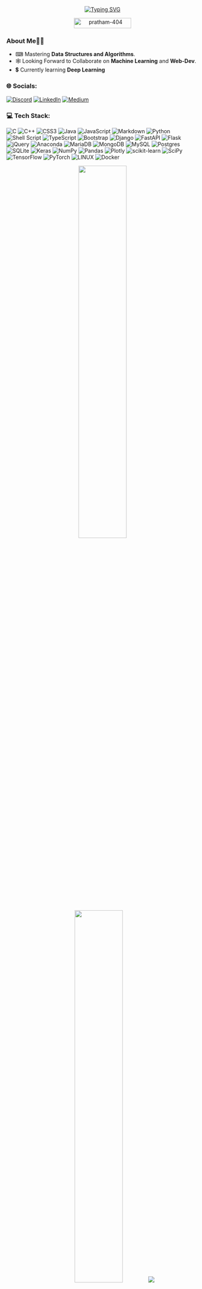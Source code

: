 <p align = "center">
    <a href="https://git.io/typing-svg">
        <img src="https://readme-typing-svg.herokuapp.com?font=Fira+Code&size=50&duration=1000&pause=800&color=E5BE7A&background=00000000&center=true&vCenter=true&multiline=true&width=1920&height=250&lines=Hello+there!;I'm+Pratham+Loya;Currently+Pursuing+Undergrad+at+VJTI,+Mumbai" alt="Typing SVG" />
    </a>
</p>

<p align="center"> 
    <img align="center" src="https://visitcount.itsvg.in/api?id=pratham-404&icon=0&color=2" alt="pratham-404" style='height:27px; width:150px'/>
</p>

<!-- <p><img align="right" src="https://user-images.githubusercontent.com/90606803/230751071-4b50bb27-5b40-44ea-b7d6-cd679cf05ecc.png" alt="" /></p> -->
<p><img align="right" src="https://user-images.githubusercontent.com/90606803/233831333-79b97422-bd7b-47f7-80e9-f9bda02285ae.png" alt="" /></p>

### About Me👨‍💻
- ⌨ Mastering **Data Structures and Algorithms**. 
- 🕸 Looking Forward to Collaborate on **Machine Learning** and **Web-Dev**.
- 💲 Currently learning **Deep Learning**

### 🌐 Socials:
[![Discord](https://img.shields.io/badge/Discord-%237289DA.svg?style=for-the-badge&logo=discord&logoColor=white)](https://discordapp.com/users/416965053212786690) [![LinkedIn](https://img.shields.io/badge/LinkedIn-%230077B5.svg?style=for-the-badge&logo=linkedin&logoColor=white)](https://linkedin.com/in/https://in.linkedin.com/in/pratham-loya-505330234?trk=public_profile_browsemap) [![Medium](https://img.shields.io/badge/Medium-12100E?style=for-the-badge&logo=medium&logoColor=white)](https://medium.com/@prathamloya12345) 

### 💻 Tech Stack:
![C](https://img.shields.io/badge/c-%2300599C.svg?style=for-the-badge&logo=c&logoColor=white) ![C++](https://img.shields.io/badge/c++-%2300599C.svg?style=for-the-badge&logo=c%2B%2B&logoColor=white) ![CSS3](https://img.shields.io/badge/css3-%231572B6.svg?style=for-the-badge&logo=css3&logoColor=white) ![Java](https://img.shields.io/badge/java-%23ED8B00.svg?style=for-the-badge&logo=java&logoColor=white) ![JavaScript](https://img.shields.io/badge/javascript-%23323330.svg?style=for-the-badge&logo=javascript&logoColor=%23F7DF1E) ![Markdown](https://img.shields.io/badge/markdown-%23000000.svg?style=for-the-badge&logo=markdown&logoColor=white) ![Python](https://img.shields.io/badge/python-3670A0?style=for-the-badge&logo=python&logoColor=ffdd54) ![Shell Script](https://img.shields.io/badge/shell_script-%23121011.svg?style=for-the-badge&logo=gnu-bash&logoColor=white) ![TypeScript](https://img.shields.io/badge/typescript-%23007ACC.svg?style=for-the-badge&logo=typescript&logoColor=white) ![Bootstrap](https://img.shields.io/badge/bootstrap-%23563D7C.svg?style=for-the-badge&logo=bootstrap&logoColor=white) ![Django](https://img.shields.io/badge/django-%23092E20.svg?style=for-the-badge&logo=django&logoColor=white) ![FastAPI](https://img.shields.io/badge/FastAPI-005571?style=for-the-badge&logo=fastapi) ![Flask](https://img.shields.io/badge/flask-%23000.svg?style=for-the-badge&logo=flask&logoColor=white) ![jQuery](https://img.shields.io/badge/jquery-%230769AD.svg?style=for-the-badge&logo=jquery&logoColor=white) ![Anaconda](https://img.shields.io/badge/Anaconda-%2344A833.svg?style=for-the-badge&logo=anaconda&logoColor=white) ![MariaDB](https://img.shields.io/badge/MariaDB-003545?style=for-the-badge&logo=mariadb&logoColor=white) ![MongoDB](https://img.shields.io/badge/MongoDB-%234ea94b.svg?style=for-the-badge&logo=mongodb&logoColor=white) ![MySQL](https://img.shields.io/badge/mysql-%2300f.svg?style=for-the-badge&logo=mysql&logoColor=white) ![Postgres](https://img.shields.io/badge/postgres-%23316192.svg?style=for-the-badge&logo=postgresql&logoColor=white) ![SQLite](https://img.shields.io/badge/sqlite-%2307405e.svg?style=for-the-badge&logo=sqlite&logoColor=white) ![Keras](https://img.shields.io/badge/Keras-%23D00000.svg?style=for-the-badge&logo=Keras&logoColor=white) ![NumPy](https://img.shields.io/badge/numpy-%23013243.svg?style=for-the-badge&logo=numpy&logoColor=white) ![Pandas](https://img.shields.io/badge/pandas-%23150458.svg?style=for-the-badge&logo=pandas&logoColor=white) ![Plotly](https://img.shields.io/badge/Plotly-%233F4F75.svg?style=for-the-badge&logo=plotly&logoColor=white) ![scikit-learn](https://img.shields.io/badge/scikit--learn-%23F7931E.svg?style=for-the-badge&logo=scikit-learn&logoColor=white) ![SciPy](https://img.shields.io/badge/SciPy-%230C55A5.svg?style=for-the-badge&logo=scipy&logoColor=%white) ![TensorFlow](https://img.shields.io/badge/TensorFlow-%23FF6F00.svg?style=for-the-badge&logo=TensorFlow&logoColor=white) ![PyTorch](https://img.shields.io/badge/PyTorch-%23EE4C2C.svg?style=for-the-badge&logo=PyTorch&logoColor=white) ![LINUX](https://img.shields.io/badge/Linux-FCC624?style=for-the-badge&logo=linux&logoColor=black) ![Docker](https://img.shields.io/badge/docker-%230db7ed.svg?style=for-the-badge&logo=docker&logoColor=white)

<p align="center">
  <img height="50%" width="auto" src ="https://github-readme-stats.vercel.app/api?username=pratham-404&show_icons=true&count_private=true&theme=onedark&hide_border=true&hide=issues,contribs&bg_color=00000000">
  <img height="50%" width="auto" src ="https://github-readme-stats.vercel.app/api/top-langs/?username=pratham-404&layout=compact&hide_border=true&theme=onedark&bg_color=00000000&langs_count=6&hide=jupyter%20notebook,tex,css,php&exclude_repo=Pacman-AI">
  <img src ="https://github-readme-streak-stats.herokuapp.com?user=pratham-404&theme=onedark&hide_border=true&background=FFFFFF00">
</p>

<div align="center">
	<img src="https://cdn.jsdelivr.net/gh/holic-x/holic-x/assets/github-contribution-grid-snake.svg" />
</div>

<tr>&nbsp;
    <td><img src="https://github-profile-summary-cards.vercel.app/api/cards/profile-details?username=pratham-404&theme=onedark&bgcolor=0A0E12"  display=block width=100% height=auto  alt="1" ></td>
</tr> 

<p>
    <img align="center" src="https://github-readme-activity-graph.cyclic.app/graph?username=pratham-404&bg_color=00000000&color=C0A36B&line=DE6D75&point=8EB475&hide_border=true" alt="adam-pw" />
</p> 

### 🏆 GitHub Trophies
<p align="center"> 
    <img align="center" src="https://github-profile-trophy.vercel.app/?username=pratham-404&theme=onedark&column=6&row=1" alt="pratham-404" /> 
    <br>
    </br>
    <a href="https://www.buymeacoffee.com/prathamloya"> <img align="center" src="https://cdn.buymeacoffee.com/buttons/v2/default-orange.png" height="50" width="210" alt="prathamloya" /></a>
</p>

